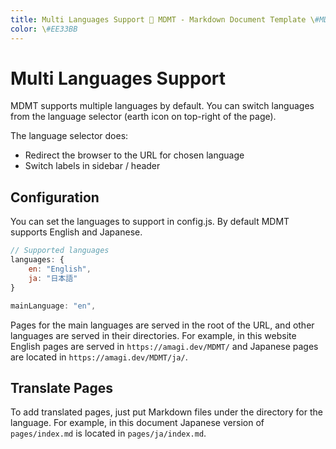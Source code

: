 ```yaml
---
title: Multi Languages Support 💊 MDMT - Markdown Document Template \#MDMTjs
color: \#EE33BB
---
```

# Multi Languages Support

MDMT supports multiple languages by default.
You can switch languages from the language selector (earth icon on top-right of the page).

The language selector does:

- Redirect the browser to the URL for chosen language
- Switch labels in sidebar / header

## Configuration

You can set the languages to support in config.js.
By default MDMT supports English and Japanese.

```js
// Supported languages
languages: {
    en: "English",
    ja: "日本語"
}

mainLanguage: "en",
```

Pages for the main languages are served in the root of the URL, and other languages are served in their directories.
For example, in this website English pages are served in `https://amagi.dev/MDMT/` and Japanese pages are located in `https://amagi.dev/MDMT/ja/`.

## Translate Pages

To add translated pages, just put Markdown files under the directory for the language.
For example, in this document Japanese version of `pages/index.md` is located in `pages/ja/index.md`.
